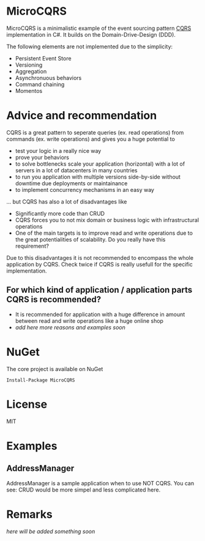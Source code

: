 # MicroCQRS

MicroCQRS is a minimalistic example of the event sourcing pattern [CQRS](https://de.wikipedia.org/wiki/Command-Query-Responsibility-Segregation) implementation in C#.
It builds on the Domain-Drive-Design (DDD).

The following elements are not implemented due to the simplicity:
- Persistent Event Store
- Versioning
- Aggregation
- Asynchronuous behaviors
- Command chaining
- Momentos

# Advice and recommendation
CQRS is a great pattern to seperate queries (ex. read operations) from commands (ex. write operations) and gives you a huge potential to
- test your logic in a really nice way
- prove your behaviors
- to solve bottlenecks scale your application (horizontal) with a lot of servers in a lot of datacenters in many countries
- to run you application with multiple versions side-by-side without downtime due deployments or maintainance
- to implement concurrency mechanisms in an easy way

... but CQRS has also a lot of disadvantages like
- Significantly more code than CRUD
- CQRS forces you to not mix domain or business logic with infrastructural operations
- One of the main targets is to improve read and write operations due to the great potentialities of scalability. Do you really have this requirement?

Due to this disadvantages it is not recommended to encompass the whole application by CQRS.
Check twice if CQRS is really usefull for the specific implementation.

## For which kind of application / application parts CQRS is recommended?
- It is recommended for application with a huge difference in amount between read and write operations like a huge online shop 
- *add here more reasons and examples soon*

# NuGet
The core project is available on NuGet
```
Install-Package MicroCQRS
```

# License
MIT

# Examples

## AddressManager
AddressManager is a sample application when to use NOT CQRS.
You can see: CRUD would be more simpel and less complicated here.

# Remarks
*here will be added something soon*